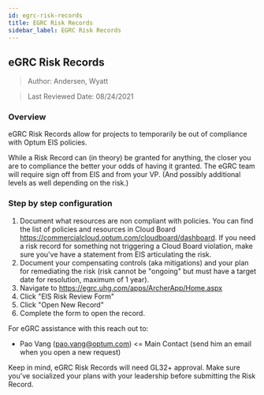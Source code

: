 ```yaml
---
id: egrc-risk-records
title: EGRC Risk Records
sidebar_label: EGRC Risk Records
---
```


## eGRC Risk Records

> Author: Andersen, Wyatt

> Last Reviewed Date: 08/24/2021

### Overview

eGRC Risk Records allow for projects to temporarily be out of compliance with Optum EIS policies. 

While a Risk Record can (in theory) be granted for anything, the closer you are to compliance the better your odds of having it granted. The eGRC team will require sign off from EIS and from your VP. (And possibly additional levels as well depending on the risk.)

### Step by step configuration

1. Document what resources are non compliant with policies. You can find the list of policies and resources in Cloud Board https://commercialcloud.optum.com/cloudboard/dashboard. If you need a risk record for something not triggering a Cloud Board violation, make sure you've have a statement from EIS articulating the risk. 
2. Document your compensating controls (aka mitigations) and your plan for remediating the risk (risk cannot be "ongoing" but must have a target date for resolution, maximum of 1 year).
3. Navigate to https://egrc.uhg.com/apps/ArcherApp/Home.aspx
4. Click "EIS Risk Review Form"
5. Click "Open New Record"
6. Complete the form to open the record. 

For eGRC assistance with this reach out to:
  * Pao Vang (pao.vang@optum.com) <= Main Contact (send him an email when you open a new request)

Keep in mind, eGRC Risk Records will need GL32+ approval. Make sure you've socialized your plans with your leadership before submitting the Risk Record. 


